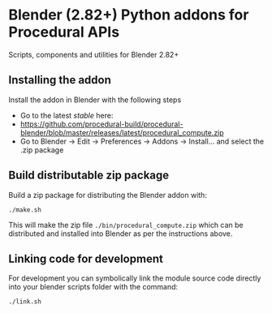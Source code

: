 # Blender (2.82+) Python addons for Procedural APIs

Scripts, components and utilities for Blender 2.82+

## Installing the addon

Install the addon in Blender with the following steps

* Go to the latest *stable* here:
 * https://github.com/procedural-build/procedural-blender/blob/master/releases/latest/procedural_compute.zip
* Go to Blender -> Edit -> Preferences -> Addons -> Install... and select the .zip package


## Build distributable zip package

Build a zip package for distributing the Blender addon with:
```
./make.sh
```

This will make the zip file `./bin/procedural_compute.zip` which can be distributed and installed
into Blender as per the instructions above.

## Linking code for development

For development you can symbolically link the module source code directly into your
blender scripts folder with the command:
```
./link.sh
```
